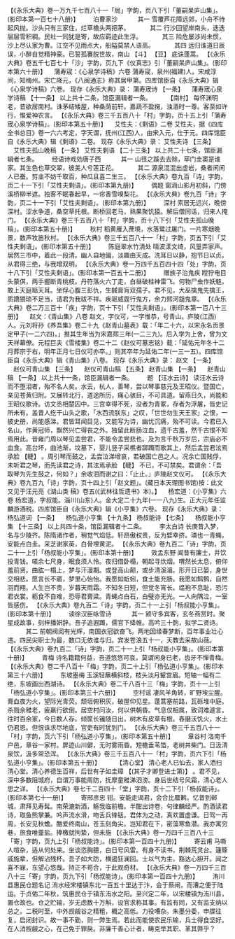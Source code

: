 <!-- { "loadSidebar": true } -->
 【《永乐大典》卷一万九千七百八十一「局」字韵，页八下引「董嗣杲庐山集」。(影印本第一百七十八册)】 
　　泊曹家沙
　　　其一
雪覆芦花障远郊，小舟不待起风抛。沙头只有三家住，烂草檐头两把茅。
　　　其二
行沙回望岸南头，迭迭层层雪积稠。民社一同犹是寄，故应羁迹此生浮。
　　　其三
险危屡涉尚未惯，沙上尽认家为曹。江空不见雨点大，船隘莫禁人语高。
　　　其四
远归谁道日辰误，小醉自觉精神豪。已誓孤褰脱世故，南山 【斗】  【豆】 底诛蓬蒿。
 【《永乐大典》卷五千七百七十「沙」字韵，页九下《仪真志》引「董嗣杲庐山集」。(影印本第六十册)】 
　蒲寿宬：《心泉学诗稿》六卷
蒲寿宬，泉州(福建)人。宋咸淳间，知梅州。宋亡降元，《八闽通志》称其居甲第。四库馆臣自《永乐大典》辑《心泉学诗稿》六卷。
现存《永乐大典》录：
蒲寿宬诗 【一条】 　蒲寿宬心泉学诗稿 【十一条】 
以上共十二条，馆臣漏辑者一条。
　　 【南村】 
每怀渊明老，昔欲居南村。诛茅结矮屋，种桑荫前轩。嘉蔬不盈掬，浊酒时一尊。客至如许行，惟爱神农言。
 【《永乐大典》卷三千五百八十「村」字韵，页十五上引「蒲寿宬心泉学诗稿」。(影印本第五十册)】 
　艾性夫：《剩语》二卷
艾性夫，据《四库全书总目》卷一六六考定，字天谓，抚州(江西)人，由宋入元，仕于元。四库馆臣自《永乐大典》辑《剩语》二卷。
现存《永乐大典》录：
艾性夫诗 【三条】 　艾性夫孤山晚稿 【一条】 
艾性夫剩语 【二十三条】 
以上共二十七条，馆臣漏辑者七条。
　　经语诗戏効唐子西
　　　其一
山径之蹊去去赊，荜门圭窦是谁家。其生色也草交翠，彼美人兮莲正花。
　　　其二
源泉混混出虚岩，桑者闲闲人已蚕。剪韭不妨千取百，种瓜且喜二生三。
 【《永乐大典》卷九百「诗」字韵，页二十一下引「艾性夫剩语」。(影印本第九册)】 
　　偶题
窗涵山影月初斜，门傍溪桥柳半遮。独客不眠春起早，一帘香雪嗅梨花。
 【《永乐大典》卷九百「诗」字韵，页二十一下引「艾性夫剩语」。(影印本第九册)】 
　　深村
索居无远兴，晚傍深村。涩水争道，桑空草托根。断桥回老马，熟果聚饥猿。解后僧同话，归来人掩门。
 【《永乐大典》卷三千五百八十「村」字韵，页十八下引「艾性夫孤山晚稿」。(影印本第五十册)】 
　　秋村
稻黄雁入蔗境，水落鹭过屠门。一片寒烟晚景，数声牧笛秋村。
 【《永乐大典》卷三千五百八十一「村」字韵，页五下引「艾性夫剩语」。(影印本第五十册)】 
　　陈庭翠水竹清处
晴波漾文绮，风篁弄家声。居然三市中，着此一段清。幽人自地偏，淡趣由天成。洗耳日以静，抱节日以贞。从君得三绝，与我增双明。
 【《永乐大典》卷一万四千五百四十四「处」字韵，页十八下引「艾性夫剩语」。(影印本第一百五十二册)】 
　　赠族子治鬼疾
瞠狞电目头蒙倛，两手握断青桃枝。丹符落火六丁走，白昼破柱神雷飞。何物尸虫作妖魅，敢上天庭聒天耳。坐俘心腹三彭仇，生馘膏肓双孺子。君不见，大巫擒鬼先擒王，质蹻猥琐不足当，请君为我祓不祥。疾驱威霆行鬼方，余力熙河鉏鬼章。
 【《永乐大典》卷二万三百十「疾」字韵，页十下引「艾性夫剩语」。(影印本第一百八十三册)】 
　赵文：《青山集》八卷
赵文，字仪可，一字惟恭，号青山。庐陵(江西)人。元刘将孙《养吾集》卷二十九《赵青山墓表》载：「年二十六，以宋永名贡景定甲子(一二六四)。」推其生年当为宋嘉熙三年(一二三九)。后入学为上舍，曾为文天祥幕僚。元程巨夫《雪楼集》卷二十二《赵仪可墓志铭》载：「延佑元年冬十二月葬宗于右，明年正月七日仪可亦卒。」则其卒年为延佑二年(一三一五)。四库馆臣自《永乐大典》辑《青山集》八卷。
现存《永乐大典》录：
赵文 【一条】 　赵仪可青山集 【三条】 　赵仪可青山稿 【五条】 
赵青山集 【一条】 　赵青山稿 【一条】 
以上共十一条，馆臣漏辑者一条。
　　题 【汪水云诗】 
读汪水云诗而不堕泪者，殆不名人矣。水云，杭人，善琴，尝以琴事慈元及王昭仪。暨国亡，亲见苍黄归附。又展转北行，道途所历，痛心骇目，不可具道。留燕日久，尚能和王昭仪歌诗。访文丞相楚囚中。三宫幸得不死，没者为青冢，存者为浮屠，皆史记所未有。盖昔人纥干山头之歌，「水西流朕东」之叹，「世世勿生天王家」之恨，一披史册，尚能感涕。君皆耳闻目见，又能写为诗，幽忧沉痛，殆不可读。今君已入名山，作黄冠师，飘然兴亡得丧之外。独留此断肠泣血，遗千古羞，然千古恨不知焉用此。昔雍门周以琴见孟尝君，不能令孟尝悲也。及为言千秋万岁后，宗庙必不血食。高台坏，曲池渐，坟墓下，婴儿竖子采樵者踯躅而歌其上，然后孟尝君泫焉承脸 【睫】 。周引琴而鼓之，孟尝泣涕增哀，若破国亡邑之人。况余亡国贱俘，未听君之琴，而先读君之诗，其泫焉承脸 【睫】 不已，不可禁矣。君谓余：「吾取琴为先生鼓之，何如？」余收泪而谢之曰：「止止。」庐陵赵文仪可。
 【《永乐大典》卷九百九「诗」字韵，页十四上引「赵文题」。(藏日本天理图书馆)按：此文又见于汪元亮《湖山类 稿》卷五(《武林往哲遗书》本)。】 
　杨宏道：《小亨集》六卷
杨宏道，字叔能。淄川(山东)人。金大定二十九年(一一八九)生。正大元年任监麟游酒税。四库馆臣自《永乐大典》辑《小亨集》六卷。
现存《永乐大典》录：
杨弘道词 【一条】 　杨弘道小亨集 【十九条】 
杨叔能诗 【七条】 　杨叔能小亨集 【十三条】 
以上共四十条，馆臣漏辑者十二条。
　　李太白诗
长庚昔入梦，名与少陵齐。陈隋诸作者，稍觉气焰低。轩昂傲权贵，反为嬖幸挤。璘也一青蝇，安能点白圭。采芝谢家英，白骨埋黄泥。
 【《永乐大典》卷九百二「诗」字韵，页二十一上引「杨叔能小亨集」。(影印本第十册)】 
　　效孟东野
闻昔有廉士，井饮投青钱。嗟余七尺身，眠食须人怜。夜归借卧榻，朝起寻炊烟。喟然长太息，俯仰羞前贤。曲肱一榻上，梦与汗漫期。或登高山颠，或步清溪湄。形开日已晏，身世交相悲。愿言长不寤，梦里心怡怡。我愿如蚯蚓，食土能充肠。我愿如鹪鹩，自然羽而翔。人生岂不贵，岁暮天雨霜。不知冬日短，但觉冬宵长。缊袍不息耻，恐污君衣裳。粝食不自难，恐辱君膏粱。青蝇点白石，白璧亦无光。一人向隅泣，一室皆感伤。
 【《永乐大典》卷九百二「诗」字韵，页二十一上引「杨叔能小亨集」。(影印本第十册)】 
　　读徐汉臣咏雪诗
　　　其一
颍守多宾客，玄冬燕赏时。聚星成故事，刻梓播妍辞。吾子追遐躅，儒官下绛帷。高吟三十韵，拟学二贤诗。
　　　其二
前朝阀阅有光辉，南国衣冠欲奋飞。两地因缘春梦断，百年事业壮心违。四民尖职士为最，数口无依谁与归。宾发苍浪五十一，天教去采故山薇。
 【《永乐大典》卷九百二「诗」字韵，页二十一上引「杨叔能小亨集」。(影印本第十册)】 
　　青梅
诗名籍籍何益，吾道悠悠可哀。莫谓闲身已老，齿牙不惮青梅。
 【《永乐大典》卷二千八百十「梅」字韵，页二十上引「杨弘道小亨集」。(影印本第三十六册)】 
　　东坡墨梅
玉溪轻蘸横斜枝，枝头淡月颦宫眉。短轴一幅有二绝，东坡画出西湖诗。
 【《永乐大典》卷二千八百十三「梅」字韵，页十一上引「杨弘道小亨集」。(影印本第三十六册)】 
　　空村谣
凄风羊角转，旷野埃尘腥。膏血夜为火，望际光青荧。颓垣俯积灰，破屋仰见星。蓬蒿塞前路，瓦砾堆中庭。杀戮余稚老，疲羸行欲倒。居空村问汝，何以供朝昏。气息仅相属，致词难遽言。往时百余家，今日数人存。倾筐长镵随日出，树木有皮草有根。舂磨沃饥火，水土仍君恩。但恨诛求尽地底，官吏有时犹到门。
 【《永乐大典》卷三千五百八十一「村」字韵，页六下引「杨弘道小亨集」。(影印本第五十册)】 
　　章谷村
洛南千户邑，章谷一家村。屏迹山川僻，无时雾雨昏。短檐垂苇箔，老树并柴门。日汲清泉饮，汲多常恐浑。
 【《永乐大典》卷三千五百八十一「村」字韵，页六下引「杨弘道小亨集」。(影印本第五十册)】 
　　 【清心堂】 
清心老人已仙去，家人洒扫清心堂。清心养德生百祥，后世有子如圭璋 【(其子才卿登进士第)】 。君不见，深中多数阻城府，自谓万事能周防，抚摩童稚涕泗滂。身后世结号风霜，清心老人思之详。
 【《永乐大典》卷七千二百四十「堂」字韵，页十二下引「杨叔能诗」。(影印本第七十一册)】 
　　寄邢彦忠
钳。安能走谒君，会合比蟨鹣。忆昔到郸城，肃拜见寿髯。南荣漉新酒，觞我临前檐。半酣出诗卷，句律麟经严。酌酒读君诗，取鱼熊掌兼。吟声流水滑，吻舌兵锋铦。君体为之动，真欢置虚谦。日驾一再周，长安见秋蟾。酷爱终南山，苍玉刻角尖。岂知君在下，密藻寒鱼潜。我亦寓穷巷，旅食唯虀盐。捧檄就拘絷，但未施
 【《永乐大典》卷一万四千三百八十三「寄」字韵，页九上引「杨叔能诗」。(影印本第一百四十九册)】 
　　寄云甫
马嘶人喧杂，适从何处来。坐谈恣胸臆，白日号风雷。有身不读书，荆棘荒灵台。籧篨戚施辈，但解沾残杯。吾子如大防，横遏狂澜回。士以气为主，豁达心胆开。闻之喜不寐，东望心悠哉。持正不苟合，于此观奇材。
 【《永乐大典》卷一万四千三百八十三「寄」字韵，页九下引「杨叔能诗」。(影印本第一百四十九册)】 
　　洧川县惠民仓题名记
洧水经宋楼镇东北一百五十里达于汴，会于蔡闸，而漕之便于陆运。于贞佑二年秋，筑惠民仓于镇东洧水之阳。至兴定二年，以宋楼镇为洧川县，置仓故也。仓之贮输，岁无虑数十万斛，设官求称其事。有监有同，又有监支纳以总之。二税时至，中外觊觎谷之精粗，概之高低。力役嘈杂。朱墨分委，申牒往复，启闭封识。故一事不勤，则一弊生焉。若此而能使农民乐输，兵士得食坚好。在人消觊觎之心，在己免于罪戾。非廉干善心计者，畴克举其职、革其弊乎？
